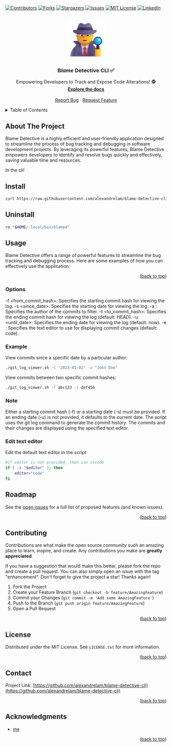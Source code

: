 <!-- Improved compatibility of back to top link: See: https://github.com/othneildrew/Best-README-Template/pull/73 -->

<a name="readme-top"></a>

<!--
*** Thanks for checking out the Best-README-Template. If you have a suggestion
*** that would make this better, please fork the repo and create a pull request
*** or simply open an issue with the tag "enhancement".
*** Don't forget to give the project a star!
*** Thanks again! Now go create something AMAZING! :D
-->

<!-- PROJECT SHIELDS -->
<!--
*** I'm using markdown "reference style" links for readability.
*** Reference links are enclosed in brackets [ ] instead of parentheses ( ).
*** See the bottom of this document for the declaration of the reference variables
*** for contributors-url, forks-url, etc. This is an optional, concise syntax you may use.
*** https://www.markdownguide.org/basic-syntax/#reference-style-links
-->

[![Contributors][contributors-shield]][contributors-url]
[![Forks][forks-shield]][forks-url]
[![Stargazers][stars-shield]][stars-url]
[![Issues][issues-shield]][issues-url]
[![MIT License][license-shield]][license-url]
[![LinkedIn][linkedin-shield]][linkedin-url]

<!-- PROJECT LOGO -->
<br />
<div align="center">
  <a href="https://github.com/alexandrelam/blame-detective-cli">
    <img src="public/detective.png" alt="Logo" width="120" height="120">
  </a>

<h3 align="center">B<i>lame</i> Detective CLI ✅</h3>

  <p align="center">
    Empowering Developers to Track and Expose Code Alterations! 🕵️
    <br />
    <a href="https://github.com/alexandrelam/blame-detective-cli"><strong>Explore the docs </strong></a>
    <br />
    <br />
    <a href="https://github.com/alexandrelam/blame-detective-cli/issues">Report Bug</a>
    ·
    <a href="https://github.com/alexandrelam/blame-detective-cli/issues">Request Feature</a>
  </p>
</div>

<!-- TABLE OF CONTENTS -->
<details>
  <summary>Table of Contents</summary>
  <ol>
    <li>
      <a href="#about-the-project">About The Project</a>
      <ul>
        <li><a href="#built-with">Built With</a></li>
      </ul>
    </li>
    <li>
      <a href="#getting-started">Getting Started</a>
      <ul>
        <li><a href="#prerequisites">Prerequisites</a></li>
        <li><a href="#installation">Installation</a></li>
      </ul>
    </li>
    <li><a href="#usage">Usage</a></li>
    <li><a href="#roadmap">Roadmap</a></li>
    <li><a href="#contributing">Contributing</a></li>
    <li><a href="#license">License</a></li>
    <li><a href="#contact">Contact</a></li>
    <li><a href="#acknowledgments">Acknowledgments</a></li>
  </ol>
</details>

<!-- ABOUT THE PROJECT -->

## About The Project

Blame Detective is a highly efficient and user-friendly application designed to streamline the process of bug tracking and debugging in software development projects. By leveraging its powerful features, Blame Detective empowers developers to identify and resolve bugs quickly and effectively, saving valuable time and resources.

In the cli!


<!-- GETTING STARTED -->

## Install


```sh
curl https://raw.githubusercontent.com/alexandrelam/blame-detective-cli/main/blamed.sh -o "$HOME/.local/bin/blamed" && chmod +x "$HOME/.local/bin/blamed"
```

## Uninstall

```sh
rm "$HOME/.local/bin/blamed"
```

## Usage

Blame Detective offers a range of powerful features to streamline the bug tracking and debugging process. Here are some examples of how you can effectively use the application:

<p align="right">(<a href="#readme-top">back to top</a>)</p>

### Options
-f <from_commit_hash>: Specifies the starting commit hash for viewing the log.
-s <since_date>: Specifies the starting date for viewing the log.
-a <author>: Specifies the author of the commits to filter.
-t <to_commit_hash>: Specifies the ending commit hash for viewing the log (default: HEAD).
-u <until_date>: Specifies the ending date for viewing the log (default: now).
-e <editor>: Specifies the text editor to use for displaying commit changes (default: code).

### Example

View commits since a specific date by a particular author:

```bash
./git_log_viewer.sh -s "2023-01-01" -a "John Doe"
```
View commits between two specific commit hashes:

```bash
./git_log_viewer.sh -f abc123 -t def456
```

### Note
Either a starting commit hash (-f) or a starting date (-s) must be provided.
If an ending date (-u) is not provided, it defaults to the current date.
The script uses the git log command to generate the commit history.
The commits and their changes are displayed using the specified text editor.


### Edit text editor

Edit the default text editor in the script

```sh
#if editor is not provided, then use vscode
if [ -z "$editor" ]; then
    editor="code"
fi
```

<!-- ROADMAP -->

## Roadmap


See the [open issues](https://github.com/alexandrelam/blame-detective-cli/issues) for a full list of proposed features (and known issues).

<p align="right">(<a href="#readme-top">back to top</a>)</p>

<!-- CONTRIBUTING -->

## Contributing

Contributions are what make the open source community such an amazing place to learn, inspire, and create. Any contributions you make are **greatly appreciated**.

If you have a suggestion that would make this better, please fork the repo and create a pull request. You can also simply open an issue with the tag "enhancement".
Don't forget to give the project a star! Thanks again!

1. Fork the Project
2. Create your Feature Branch (`git checkout -b feature/AmazingFeature`)
3. Commit your Changes (`git commit -m 'Add some AmazingFeature'`)
4. Push to the Branch (`git push origin feature/AmazingFeature`)
5. Open a Pull Request

<p align="right">(<a href="#readme-top">back to top</a>)</p>

<!-- LICENSE -->

## License

Distributed under the MIT License. See `LICENSE.txt` for more information.

<p align="right">(<a href="#readme-top">back to top</a>)</p>

<!-- CONTACT -->

## Contact

Project Link: [https://github.com/alexandrelam/blame-detective-cli](https://github.com/alexandrelam/blame-detective-cli)

<p align="right">(<a href="#readme-top">back to top</a>)</p>

<!-- ACKNOWLEDGMENTS -->

## Acknowledgments

- [me](https://github.com/alexandrelam/blame-detective-cli)

<p align="right">(<a href="#readme-top">back to top</a>)</p>

<!-- MARKDOWN LINKS & IMAGES -->
<!-- https://www.markdownguide.org/basic-syntax/#reference-style-links -->

[contributors-shield]: https://img.shields.io/github/contributors/alexandrelam/blame-detective-cli.svg?style=for-the-badge
[contributors-url]: https://github.com/alexandrelam/blame-detective-cli/graphs/contributors
[forks-shield]: https://img.shields.io/github/forks/alexandrelam/blame-detective-cli.svg?style=for-the-badge
[forks-url]: https://github.com/alexandrelam/blame-detective-cli/network/members
[stars-shield]: https://img.shields.io/github/stars/alexandrelam/blame-detective-cli.svg?style=for-the-badge
[stars-url]: https://github.com/alexandrelam/blame-detective-cli/stargazers
[issues-shield]: https://img.shields.io/github/issues/alexandrelam/blame-detective-cli.svg?style=for-the-badge
[issues-url]: https://github.com/alexandrelam/blame-detective-cli/issues
[license-shield]: https://img.shields.io/github/license/alexandrelam/blame-detective-cli.svg?style=for-the-badge
[license-url]: https://github.com/alexandrelam/blame-detective-cli/blob/master/LICENSE.txt
[linkedin-shield]: https://img.shields.io/badge/-LinkedIn-black.svg?style=for-the-badge&logo=linkedin&colorB=555
[linkedin-url]: https://www.linkedin.com/in/alexandre-lam-74787b191/
[React.js]: https://img.shields.io/badge/React-20232A?style=for-the-badge&logo=react&logoColor=61DAFB
[React-url]: https://reactjs.org/
